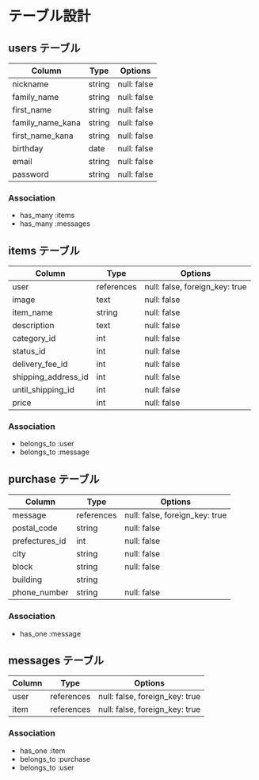 # テーブル設計

## users テーブル

| Column           | Type   | Options     |
| ---------------- | ------ | ----------- |
| nickname         | string | null: false |
| family_name      | string | null: false |
| first_name       | string | null: false |
| family_name_kana | string | null: false |
| first_name_kana  | string | null: false |
| birthday         | date   | null: false |
| email            | string | null: false |
| password         | string | null: false |

### Association

- has_many :items
- has_many :messages


## items テーブル

| Column              | Type       | Options                        |
| ------------------- | ---------- | ------------------------------ |
| user                | references | null: false, foreign_key: true |
| image               | text       | null: false                    |
| item_name           | string     | null: false                    |
| description         | text       | null: false                    |
| category_id         | int        | null: false                    |
| status_id           | int        | null: false                    |
| delivery_fee_id     | int        | null: false                    |
| shipping_address_id | int        | null: false                    |
| until_shipping_id   | int        | null: false                    |
| price               | int        | null: false                    |

### Association

- belongs_to :user
- belongs_to :message

## purchase テーブル

| Column           | Type       | Options                        |
| ---------------- | ---------- | ------------------------------ |
| message          | references | null: false, foreign_key: true |
| postal_code      | string     | null: false                    |
| prefectures_id   | int        | null: false                    |
| city             | string     | null: false                    |
| block            | string     | null: false                    |
| building         | string     |                                |
| phone_number     | string     | null: false                    |

### Association

- has_one :message

## messages テーブル

| Column           | Type       | Options                        |
| ---------------- | ---------- | ------------------------------ |
| user             | references | null: false, foreign_key: true |
| item             | references | null: false, foreign_key: true |

### Association

- has_one :item
- belongs_to :purchase
- belongs_to :user




